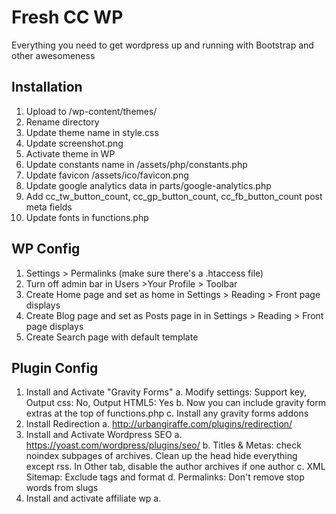 Fresh CC WP
=======================
Everything you need to get wordpress up and running with Bootstrap and other awesomeness

Installation
------------

1. Upload to /wp-content/themes/
2. Rename directory
3. Update theme name in style.css
4. Update screenshot.png
4. Activate theme in WP
5. Update constants name in /assets/php/constants.php
6. Update favicon /assets/ico/favicon.png
7. Update google analytics data in parts/google-analytics.php
8. Add cc_tw_button_count, cc_gp_button_count, cc_fb_button_count post meta fields
9. Update fonts in functions.php

WP Config
------------
1. Settings > Permalinks (make sure there's a .htaccess file)
2. Turn off admin bar in Users >Your Profile > Toolbar
3. Create Home page and set as home in Settings > Reading > Front page displays
4. Create Blog page and set as Posts page in in Settings > Reading > Front page displays
5. Create Search page with default template

Plugin Config
------------
1. Install and Activate "Gravity Forms"
	a. Modify settings: Support key, Output css: No, Output HTML5: Yes
 	b. Now you can include gravity form extras at the top 	of functions.php
 	c. Install any gravity forms addons 	
2. Install Redirection
 	a. http://urbangiraffe.com/plugins/redirection/
3. Install and Activate Wordpress SEO
 	a. https://yoast.com/wordpress/plugins/seo/
 	b. Titles & Metas: check noindex subpages of archives.  Clean up the head hide everything except rss.  In Other tab, disable the author archives if one author
 	c. XML Sitemap: Exclude tags and format
 	d. Permalinks: Don't remove stop words from slugs
 4. Install and activate affiliate wp
 	a. 
 	
 	
